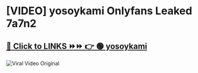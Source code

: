
 # [VIDEO] yosoykami Onlyfans Leaked 7a7n2

## <h2><a href="https://clipsfans.com/yosoykami&ref=git">🔗 Click to LINKS ⏩⏩ 👉 🟢 yosoykami </a></h2>

<a href="https://clipsfans.com/yosoykami&ref=git" rel="nofollow" data-target="animated-image.originalLink"><img src="https://i.ibb.co.com/xMMVF88/686577567.gif" alt="Viral Video Original" style="max-width: 100%; display: inline-block;" data-target="animated-image.originalImage"></a>


